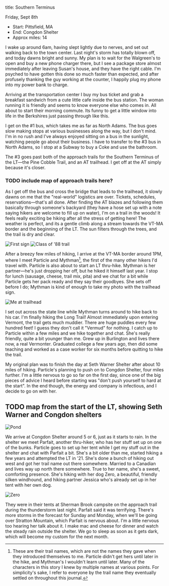 title: Southern Terminus

Friday, Sept 8th

- Start: Pittsfield, MA
- End: Congdon Shelter
- Approx miles: 14

I wake up around 6am, having slept lightly due to nerves, and set out walking back to the town center. Last night's storm has totally blown off, and today dawns bright and sunny. My plan is to wait for the Walgreen's to open and buy a new phone charger there, but I see a package store almost immediately after leaving Susan's house, and they have the right cable. I'm psyched to have gotten this done so much faster than expected, and after profusely thanking the guy working at the counter, I happily plug my phone into my power bank to charge.

Arriving at the transportation center I buy my bus ticket and grab a breakfast sandwich from a cute little cafe inside the bus station. The woman running it is friendly and seems to know everyone else who comes in. All about to start their morning commute. Its funny to get a little window into life in the Berkshires just passing through like this.

I get on the #1 bus, which takes me as far as North Adams. The bus goes slow making stops at various businesses along the way, but I don't mind. I'm in no rush and I've always enjoyed sitting on a bus in the sunlight, watching people go about their business. I have to transfer to the #3 bus in North Adams, so I stop at a Subway to buy a Coke and use the bathroom.

The #3 goes past both of the approach trails for the Southern Terminus of the LT—the Pine Cobble Trail, and an AT trailhead. I get off at the AT simply because it's closer.

### TODO include map of approach trails here?

As I get off the bus and cross the bridge that leads to the trailhead, it slowly dawns on me that the "real-world" logistics are over. Tickets, schedules, reservations—that's all done. After finding the AT blazes and following them basically through someone's backyard (they have a hose set up with a note saying hikers are welcome to fill up on water), I'm on a trail in the woods! It feels really exciting be hiking after all the stress of getting here! The weather is perfect, and its a gentle climb along a stream towards the VT-MA border and the beginning of the LT. The sun filters through the trees, and the trail is dry and clear.

![First sign](/assets/images/hiking/lt23/day1/first_trail_sign.jpeg)
![Class of '88 trail](/assets/images/hiking/lt23/day1/class_of_88.jpeg)

After a breezy few miles of hiking, I arrive at the VT-MA border around 1PM, where I meet Particle and Mythman[^1], the first of the many other hikers I'd travel with. Particle is also about to start an LT thru-hike. Mythman is her partner—he's just dropping her off, but he hiked it himself last year. I stop for lunch (sausage, cheese, trail mix, pita) and we chat for a bit while Particle gets her pack ready and they say their goodbyes. She sets off before I do; Mythman is kind of enough to take my photo with the trailhead sign.

![Me at trailhead](/assets/images/hiking/lt23/day1/me_with_sign.jpeg)

I set out across the state line while Mythman turns around to hike back to his car. I'm finally hiking the Long Trail! Almost immediately upon entering Vermont, the trail gets much muddier. There are huge puddles every few hundred feet! I guess they don't call it "Vermud" for nothing. I catch up to Particle within a few miles and we hike together and chat. She's really friendly, quite a bit younger than me. Grew up in Burlington and lives there now, a real Vermonter. Graduated college a few years ago, then did some teaching and worked as a case worker for six months before quitting to hike the trail.

My original plan was to finish the day at Seth Warner Shelter after about 10 miles of hiking. Particle's planning to push on to Congdon Shelter, four miles further. I'm a little nervous to go so far on the first day, since one of the big pieces of advice I heard before starting was "don't push yourself to hard at the start". In the end though, the energy and company is infectious, and I decide to go on with her.

## TODO map from the start of the LT, showing Seth Warner and Congdon shelters

![Pond](/assets/images/hiking/lt23/day1/pond.jpeg)

We arrive at Congdon Shelter around 5 or 6, just as it starts to rain. In the shelter we meet Parfait, another thru-hiker, who has her stuff set up on one of the bunks. Particle goes to set up her tent while I get my stuff out in the shelter and chat with Parfait a bit. She's a bit older than me, started hiking a few years and attempted the LT in '21. She's done a bunch of hiking out west and got her trail name out there somewhere. Married to a Canadian and lives way up north there somewhere. True to her name, she's a sweet, comforting presence. She's hiking with her dog Zero, a beautiful, friendly silken windhound, and hiking partner Jessica who's already set up in her tent with her own dog.

![Zero](/assets/images/hiking/lt23/day1/zero.jpeg)

They were in their tents at Sherman Brook campsite on the approach trail during the thunderstorm last night. Parfait said it was terrifying. There's more storms in the forecast for Sunday and Monday, when we'll be going over Stratton Mountain, which Parfait is nervous about. I'm a little nervous too hearing her talk about it. I make mac and cheese for dinner and watch the steady rain outside the shelter. We go to sleep as soon as it gets dark, which will become my custom for the next month.


[^1]: These are their trail names, which are not the names they gave when they introduced themselves to me. Particle didn't get hers until later in the hike, and Mythman's I wouldn't learn until later. Many of the characters in this story I knew by multiple names at various points. For simplicity's sake, I refer to everyone by the trail name they eventually settled on throughout this journal.
